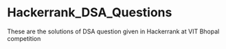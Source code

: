 # Hackerrank_DSA_Questions
These are the solutions of DSA question given in Hackerrank at VIT Bhopal competition
